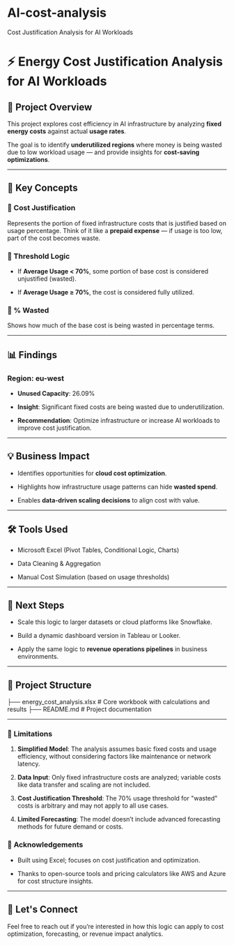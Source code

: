 # AI-cost-analysis

Cost Justification Analysis for AI Workloads

# ⚡ Energy Cost Justification Analysis for AI Workloads

## 📌 Project Overview

This project explores cost efficiency in AI infrastructure by analyzing **fixed energy costs** against actual **usage rates**. 

The goal is to identify **underutilized regions** where money is being wasted due to low workload usage — and provide insights for **cost-saving optimizations**.

---

## 🧠 Key Concepts

### 🔹 Cost Justification

Represents the portion of fixed infrastructure costs that is justified based on usage percentage. Think of it like a **prepaid expense** — if usage is too low, part of the cost becomes waste.

### 🔹 Threshold Logic
- If **Average Usage < 70%**, some portion of base cost is considered unjustified (wasted).

- If **Average Usage ≥ 70%**, the cost is considered fully utilized.

### 🔹 % Wasted

Shows how much of the base cost is being wasted in percentage terms.

---

## 📊 Findings

### Region: **eu-west**

- **Unused Capacity**: 26.09%

- **Insight**: Significant fixed costs are being wasted due to underutilization.

- **Recommendation**: Optimize infrastructure or increase AI workloads to improve cost justification.

---

## 💡 Business Impact

- Identifies opportunities for **cloud cost optimization**.

- Highlights how infrastructure usage patterns can hide **wasted spend**.

- Enables **data-driven scaling decisions** to align cost with value.

---

## 🛠️ Tools Used

- Microsoft Excel (Pivot Tables, Conditional Logic, Charts)

-  Data Cleaning & Aggregation
  
- Manual Cost Simulation (based on usage thresholds)

---

## 🚀 Next Steps

- Scale this logic to larger datasets or cloud platforms like Snowflake.
  
- Build a dynamic dashboard version in Tableau or Looker.
  
- Apply the same logic to **revenue operations pipelines** in business environments.

---

## 📁 Project Structure

├── energy_cost_analysis.xlsx # Core workbook with calculations and results ├── README.md # Project documentation

---

### 🚧 **Limitations**

1. **Simplified Model**: The analysis assumes basic fixed costs and usage efficiency, without considering factors like maintenance or network latency.

2. **Data Input**: Only fixed infrastructure costs are analyzed; variable costs like data transfer and scaling are not included.

3. **Cost Justification Threshold**: The 70% usage threshold for "wasted" costs is arbitrary and may not apply to all use cases.

4. **Limited Forecasting**: The model doesn’t include advanced forecasting methods for future demand or costs.

### 📜 **Acknowledgements**

- Built using Excel; focuses on cost justification and optimization.

- Thanks to open-source tools and pricing calculators like AWS and Azure for cost structure insights.

---

## 🤝 Let's Connect

Feel free to reach out if you’re interested in how this logic can apply to cost optimization, forecasting, or revenue impact analytics.




